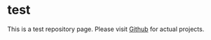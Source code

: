 # test

This is a test repository page. Please visit 
<a href="http://github.com/ows-ali" target="_blank">Github</a>
 for actual projects.

